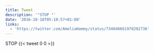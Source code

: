 ```yaml
---
title: Tweet
description: '"STOP "'
date: '2016-10-18T05:10:57+01:00'
links:
  - 'https://twitter.com/AmeliaHammy/status/734048661970292736'
---
```

STOP 
      {{< tweet 0 0 >}}
    
